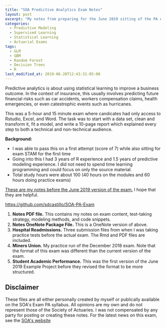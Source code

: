 ```yaml
---
title: "SOA Predictive Analytics Exam Notes"
layout: post
excerpt: "My notes from preparing for the June 2019 sitting of the PA exam"
categories:
  - Predictive Modeling
  - Supervised Learning
  - Statistical Learning
  - Actuarial Exams
tags:
  - GLM
  - GBM
  - Random Forest
  - Decision Trees
  - R
last_modified_at: 2019-06-20T12:43:31-05:00
---
```


Predictive analytics is about using statistical learning to improve a business outcome.  In the context of insurance, this usually involves predicting future financial risks such as car accidents, workers compensation claims, health emergencies, or even catestrophic events such as hurricanes.

This was a 5-hour and 15 minute exam where candicates had only access to Rstudio, Excel, and Word.  The task was to start with a data set, clean and transform it, fit a model, and write a 10-page report which explained every step to both a technical and non-technical audience.  

**Background:**

- I was able to pass this on a first attempt (score of 7) while also sitting for exam STAM for the first time
- Going into this I had 3 years of R experience and 1.5 years of predictive modeling experience.  I did not need to spend time learning programming and could focus on only the source material. 
- Total study hours were about 100 (40 hours on the modules and 60 hours doing practice exams)

[These are my notes before the June 2019 version of the exam.](https://nbviewer.jupyter.org/github/sdcastillo/SOA-PA-Exam/blob/master/Exam%20PA%20Notes%20-%206-30-2019.pdf)  I hope that they are helpful. 

https://github.com/sdcastillo/SOA-PA-Exam

1.  **Notes PDF file.**  This contains my notes on exam content, test-taking strategy, modeling methods, and code snippets.
2.  **Notes OneNote Package File.**  This is a OneNote version of above.
3.  **Hospital Readmissions.**  Three submission files from when I was taking practice tests before the actual exam.  The Rmd and PDF files are included.
4.  **Miners Union.**  My practice run of the December 2018 exam.  Note that the format of this exam was different than the current version of the exam.
5.  **Student Academic Performance.**  This was the first version of the June 2019 Example Project before they revised the format to be more structured.

## Disclaimer

These files are all either personally created by myself or publically available on the SOA's Exam PA syllabus.  All opinions are my own and do not
represent those of the Society of Actuaries.  I was not compensated by any party for posting or creating these notes.  For the latest news on this exam, see the 
[SOA's website](https://www.soa.org/education/exam-req/edu-exam-pa-detail/)  
